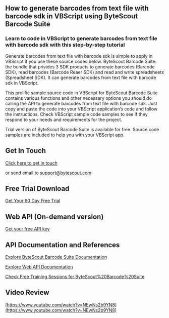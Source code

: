 ## How to generate barcodes from text file with barcode sdk in VBScript using ByteScout Barcode Suite

### Learn to code in VBScript to generate barcodes from text file with barcode sdk with this step-by-step tutorial

Generate barcodes from text file with barcode sdk is simple to apply in VBScript if you use these source codes below. ByteScout Barcode Suite: the bundle that privides 3  SDK products to generate barcodes (Barcode SDK), read barcodes (Barcode Reaer SDK) and read and write spreadsheets (Spreadsheet SDK). It can generate barcodes from text file with barcode sdk in VBScript.

This prolific sample source code in VBScript for ByteScout Barcode Suite contains various functions and other necessary options you should do calling the API to generate barcodes from text file with barcode sdk. Just copy and paste the code into your VBScript application’s code and follow the instructions. Check VBScript sample code samples to see if they respond to your needs and requirements for the project.

Trial version of ByteScout Barcode Suite is available for free. Source code samples are included to help you with your VBScript app.

## Get In Touch

[Click here to get in touch](https://bytescout.zendesk.com/hc/en-us/requests/new?subject=ByteScout%20Barcode%20Suite%20Question)

or send email to [support@bytescout.com](mailto:support@bytescout.com?subject=ByteScout%20Barcode%20Suite%20Question) 

## Free Trial Download

[Get Your 60 Day Free Trial](https://bytescout.com/download/web-installer?utm_source=github-readme)

## Web API (On-demand version)

[Get your free API key](https://pdf.co/documentation/api?utm_source=github-readme)

## API Documentation and References

[Explore ByteScout Barcode Suite Documentation](https://bytescout.com/documentation/index.html?utm_source=github-readme)

[Explore Web API Documentation](https://pdf.co/documentation/api?utm_source=github-readme)

[Check Free Training Sessions for ByteScout%20Barcode%20Suite](https://academy.bytescout.com/)

## Video Review

[https://www.youtube.com/watch?v=NEwNs2b9YN8](https://www.youtube.com/watch?v=NEwNs2b9YN8)